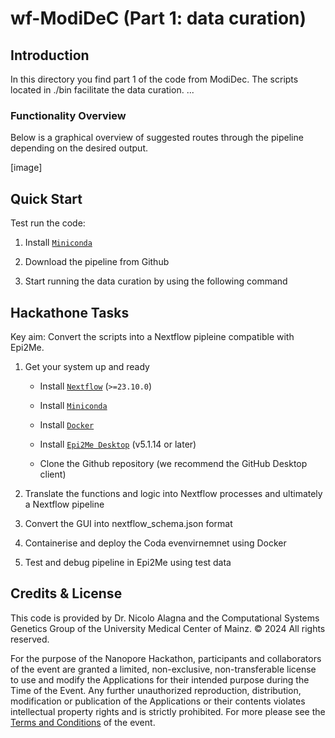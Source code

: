 # wf-ModiDeC (Part 1: data curation)

## Introduction
In this directory you find part 1 of the code from ModiDec. The scripts located in ./bin facilitate the data curation. ...

### Functionality Overview
Below is a graphical overview of suggested routes through the pipeline depending on the desired output.

[image]

## Quick Start
Test run the code:

1. Install [`Miniconda`](https://conda.io/miniconda.html)

2. Download the pipeline from Github

3. Start running the data curation by using the following command 


## Hackathone Tasks
Key aim: Convert the scripts into a Nextflow pipleine compatible with Epi2Me.

1. Get your system up and ready
    - Install [`Nextflow`](https://www.nextflow.io/docs/latest/getstarted.html#installation) (`>=23.10.0`)
    - Install [`Miniconda`](https://conda.io/miniconda.html)

    - Install [`Docker`](https://conda.io/miniconda.html)

    - Install [`Epi2Me Desktop`](https://labs.epi2me.io) (v5.1.14 or later)

    - Clone the Github repository (we recommend the GitHub Desktop client)

2. Translate the functions and logic into Nextflow processes and ultimately a Nextflow pipeline

3. Convert the GUI into nextflow_schema.json format

4. Containerise and deploy the Coda evenvirnemnet using Docker

5. Test and debug pipeline in Epi2Me using test data


## Credits & License

This code is provided by Dr. Nicolo Alagna and the Computational Systems Genetics Group of the University Medical Center of Mainz. © 2024 All rights reserved.

For the purpose of the Nanopore Hackathon, participants and collaborators of the event are granted a limited, non-exclusive, non-transferable license to use and modify the Applications for their intended purpose during the Time of the Event. Any further unauthorized reproduction, distribution, modification or publication of the Applications or their contents violates intellectual property rights and is strictly prohibited. For more please see the [Terms and Conditions](https://drive.google.com/file/d/18WN3YRoY9YvpYq6RCtwUQre-VAbN7jH6/view?usp=sharing) of the event.
